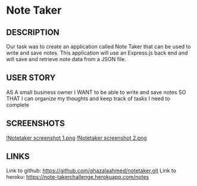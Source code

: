 # Note Taker

## DESCRIPTION

Our task was to create an application called Note Taker that can be used to write and save notes. This application will use an Express.js back end and will save and retrieve note data from a JSON file.

## USER STORY

AS A small business owner
I WANT to be able to write and save notes
SO THAT I can organize my thoughts and keep track of tasks I need to complete

## SCREENSHOTS
[!Notetaker screenshot 1.png](./images/Notetaker%20screenshot%201.png)
[!Notetaker screenshot 2.png](./images/Notetaker%20screenshot%202.png)


## LINKS
Link to github: https://github.com/ghazalaahmed/notetaker.git
Link to heroku: https://note-takerchallenge.herokuapp.com/notes
